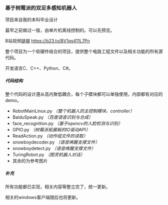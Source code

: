 ### 基于树莓派的双足多感知机器人

项目来自我的本科毕业设计

最早之前做过一版，由单片机离线控制的。可以先预览。

B站视频[链接](https://b23.tv/BV1qs411L7Pn) https://b23.tv/BV1qs411L7Pn

整个项目为一个软硬件结合的项目，提供整个电路工程文件以及相关功能的所有源代码。

开发语言C、C++、Python、C#。

##### 代码结构
整个代码的设计遵从高内聚低耦合，每个子模块都可以单独使用，内部都有对应的demo。

* RobotMainLinux.py _（整个机器人的主控制模块，controller）_
* BaiduSpeak.py _（百度语音识别与合成）_
* face_recognition.py _（基于opencv的人脸检测与识别）_
* GPIO.py _（树莓派拓展板的IO驱动API）_
* ReadAction.py _（动作组文件的读取）_
* snowboydecoder.py _（语音唤醒支撑文件）_
* snowboydetect.py _（语音唤醒支撑文件）_
* TuringRobot.py _（图灵机器人对话）_
* 其余的为参考图片

##### 补充

所有功能都已实现，相关内容等整立完了，统一更新。

相关的windows客户端随后也将更新。